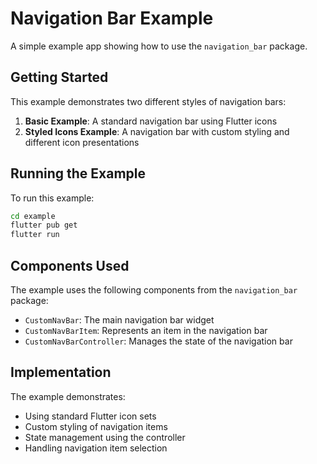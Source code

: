 # Navigation Bar Example

A simple example app showing how to use the `navigation_bar` package.

## Getting Started

This example demonstrates two different styles of navigation bars:

1. **Basic Example**: A standard navigation bar using Flutter icons
2. **Styled Icons Example**: A navigation bar with custom styling and different icon presentations

## Running the Example

To run this example:

```bash
cd example
flutter pub get
flutter run
```

## Components Used

The example uses the following components from the `navigation_bar` package:

- `CustomNavBar`: The main navigation bar widget
- `CustomNavBarItem`: Represents an item in the navigation bar
- `CustomNavBarController`: Manages the state of the navigation bar

## Implementation

The example demonstrates:

- Using standard Flutter icon sets
- Custom styling of navigation items
- State management using the controller
- Handling navigation item selection
